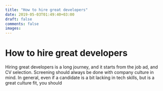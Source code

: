 ```yaml
---
title: "How to hire great developers"
date: 2019-05-03T01:49:40+03:00
draft: false
comments: false
images:
---
```


# How to hire great developers

Hiring great developers is a long journey, and it starts from the job ad, and CV selection. 
Screening should always be done with company culture in mind. In general, even if a candidate is a bit lacking in tech
skills, but is a great culture fit, you should

